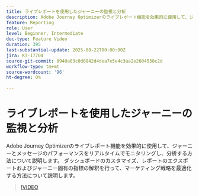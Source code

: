 ```yaml
---
title: ライブレポートを使用したジャーニーの監視と分析
description: Adobe Journey Optimizerのライブレポート機能を効果的に使用して、ジャーニーとメッセージのパフォーマンスをリアルタイムでモニタリングし、分析する方法について説明します。 ダッシュボードのカスタマイズ、レポートのエクスポートおよびジャーニー固有の指標の解釈を行って、マーケティング戦略を最適化する方法について説明します。
feature: Reporting
role: User
level: Beginner, Intermediate
doc-type: Feature Video
duration: 395
last-substantial-update: 2025-08-22T00:00:00Z
jira: KT-17704
source-git-commit: 8940a03c0d0842d4dea7e5e4c3aa2e2604538c2d
workflow-type: tm+mt
source-wordcount: '96'
ht-degree: 0%

---
```



# ライブレポートを使用したジャーニーの監視と分析

Adobe Journey Optimizerのライブレポート機能を効果的に使用して、ジャーニーとメッセージのパフォーマンスをリアルタイムでモニタリングし、分析する方法について説明します。 ダッシュボードのカスタマイズ、レポートのエクスポートおよびジャーニー固有の指標の解釈を行って、マーケティング戦略を最適化する方法について説明します。

>[!VIDEO](https://video.tv.adobe.com/v/3470709/?learn=on&enablevpops)
